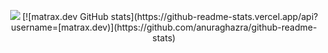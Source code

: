 <p align="center">
  <img src="https://github-readme-stats.vercel.app/api/wakatime?username=cmgcpf&theme=tokyonight&hide_border=true&date_format=%5BY%20%5DM%20h"/>
  [![matrax.dev GitHub stats](https://github-readme-stats.vercel.app/api?username=[matrax.dev)](https://github.com/anuraghazra/github-readme-stats)
</p>

